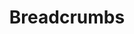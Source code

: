 ---
layout: component-documentation
sectionKey: Components
eleventyNavigation:
  parent: Components
title: Breadcrumbs
description: The breadcrumbs component helps users to understand where they are within a website’s structure and move between levels.
whenToUse:
  Use the breadcrumbs component when you need to help users understand and move between the multiple levels of a website.
whenNotToUse:
  Do not use the breadcrumbs component on websites with a flat structure, or to show progress through a linear journey or transaction.


  If you’re using other navigational elements on the page, such as a sidebar, consider whether your users need the additional support of breadcrumbs.
accessibilty:
  "The breadcrumb links must have a text contrast ratio higher than 4.5:1 against the background colour to meet WCAG AA (this especially applies when using the inverse flag).


  Links in the component must:
  
  - accept focus

  - be focusable with a keyboard

  - be usable with a keyboard

  - indicate when they have focus

  - change in appearance when touched (in the touch-down state)

  - change in appearance when hovered

  - be usable with touch

  - be usable with voice commands

  - have visible text

  - have meaningful text"
howItWorks:
  Accepts an array of breadcrumb objects. Each crumb must have a title and a URL. Links are tracked, but in Universal Analytics, links to the homepage (any link with a url of `/`) will be tracked separately as `homeLinkClicked`.
variations:
  0:
    title: Inverse
    description:
      On a dark background, such as the header of topic pages.
      

      More info can be found in the [component guide](https://components.publishing.service.gov.uk/component-guide/breadcrumbs/inverse).
  1:
    title: No breadcrumbs
    description:
      More info can be found in the [component guide](https://components.publishing.service.gov.uk/component-guide/breadcrumbs/no_breadcrumbs).
  2:
    title: No home
    description:
      More info can be found in the [component guide](https://components.publishing.service.gov.uk/component-guide/breadcrumbs/no_home).
  3:
    title: Stop collapsing on mobile
    description:
      We recommend that if using the breadcrumbs for navigation purposes, you set collapse_on_mobile to true to make things more readable for mobile users. However, you can specify collapse_on_mobile:false or remove the flag completely to stop this behaviour.
      
      
      More info can be found in the [component guide](https://components.publishing.service.gov.uk/component-guide/breadcrumbs/stop_collapsing_on_mobile).
  4:
    title: With border
    description:
      Set a border below the breadcrumb. Off by default.
      

      More info can be found in the [component guide](https://components.publishing.service.gov.uk/component-guide/breadcrumbs/with_border).
designLibraries:
  0:
    title: GOV.UK Design System
    link: https://design-system.service.gov.uk/components/breadcrumbs/
  1:
    title: NHS Digital service manual
    link: https://service-manual.nhs.uk/design-system/components/breadcrumbs
  2:
    title: Ministry of Defence Design System
    link: https://design-system.service.mod.gov.uk/components/breadcrumbs/
---